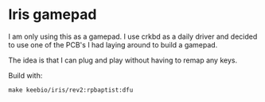 # Iris gamepad

I am only using this as a gamepad. I use crkbd as a daily driver and decided to use one of the PCB's I had laying around to build a gamepad.

The idea is that I can plug and play without having to remap any keys.

Build with:

`make keebio/iris/rev2:rpbaptist:dfu`
